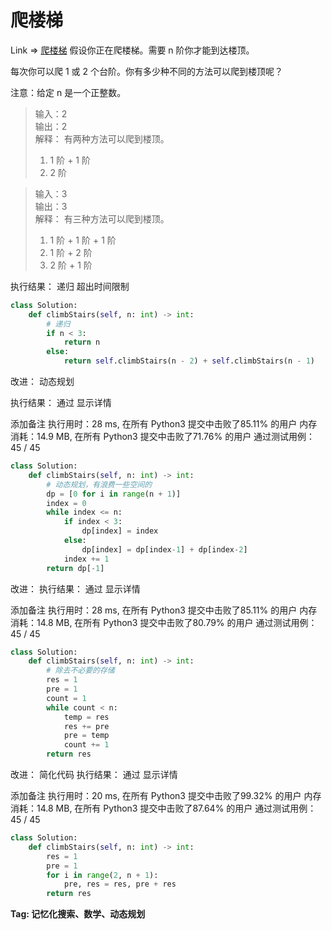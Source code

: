 # 爬楼梯

Link => [爬楼梯](https://leetcode-cn.com/problems/climbing-stairs/)
假设你正在爬楼梯。需要 n 阶你才能到达楼顶。

每次你可以爬 1 或 2 个台阶。你有多少种不同的方法可以爬到楼顶呢？

注意：给定 n 是一个正整数。

>输入：2<br />
>输出：2<br />
>解释： 有两种方法可以爬到楼顶。<br />
>1.  1 阶 + 1 阶<br />
>2.  2 阶<br />

>输入：3<br />
>输出：3<br />
>解释： 有三种方法可以爬到楼顶。<br />
>1.  1 阶 + 1 阶 + 1 阶<br />
>2.  1 阶 + 2 阶<br />
>3.  2 阶 + 1 阶<br />

执行结果：
递归
超出时间限制

```python
class Solution:
    def climbStairs(self, n: int) -> int:
        # 递归
        if n < 3:
            return n
        else:
            return self.climbStairs(n - 2) + self.climbStairs(n - 1)
```
改进：
动态规划

执行结果：
通过
显示详情

添加备注
执行用时：28 ms, 在所有 Python3 提交中击败了85.11% 的用户
内存消耗：14.9 MB, 在所有 Python3 提交中击败了71.76% 的用户
通过测试用例：45 / 45

```python
class Solution:
    def climbStairs(self, n: int) -> int:
        # 动态规划，有浪费一些空间的
        dp = [0 for i in range(n + 1)]
        index = 0
        while index <= n:
            if index < 3:
                dp[index] = index
            else:
                dp[index] = dp[index-1] + dp[index-2]
            index += 1
        return dp[-1]
```
改进：
执行结果：
通过
显示详情

添加备注
执行用时：28 ms, 在所有 Python3 提交中击败了85.11% 的用户
内存消耗：14.8 MB, 在所有 Python3 提交中击败了80.79% 的用户
通过测试用例：45 / 45
```python
class Solution:
    def climbStairs(self, n: int) -> int:
        # 除去不必要的存储
        res = 1
        pre = 1
        count = 1
        while count < n:
            temp = res
            res += pre
            pre = temp
            count += 1
        return res
```
改进：
简化代码
执行结果：
通过
显示详情

添加备注
执行用时：20 ms, 在所有 Python3 提交中击败了99.32% 的用户
内存消耗：14.8 MB, 在所有 Python3 提交中击败了87.64% 的用户
通过测试用例：45 / 45
```python
class Solution:
    def climbStairs(self, n: int) -> int:
        res = 1
        pre = 1
        for i in range(2, n + 1):
            pre, res = res, pre + res
        return res
```
**Tag: 记忆化搜索、数学、动态规划**

